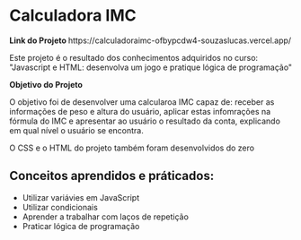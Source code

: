 <h1>Calculadora IMC</h1>
<strong> Link do Projeto </strong>
https://calculadoraimc-ofbypcdw4-souzaslucas.vercel.app/

<p> Este projeto é o resultado dos conhecimentos adquiridos no curso: "Javascript e HTML: desenvolva um jogo e pratique lógica de programação" </p>
<strong>Objetivo do Projeto</strong>
<p>O objetivo foi de desenvolver uma calcularoa IMC capaz de: receber as informações de peso e altura do usuário, aplicar estas infomrações na fórmula do IMC e apresentar ao usuário o resultado da conta, explicando em qual nível o usuário se encontra.</p>

<p> O CSS e o HTML do projeto também foram desenvolvidos do zero </p>


<h2> Conceitos aprendidos e práticados: </h2>
<ul>
  <li>Utilizar variávies em JavaScript</li>
  <li>Utilizar condicionais</li>
  <li>Aprender a trabalhar com laços de repetição</li>
  <li>Praticar lógica de programação</li>
</ul>
